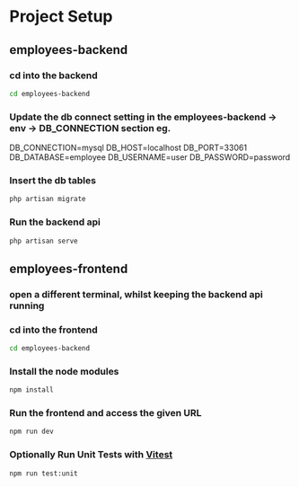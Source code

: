 # Project Setup

## employees-backend

### cd into the backend
```sh
cd employees-backend
```

### Update the db connect setting in the employees-backend -> env -> DB_CONNECTION section eg.

DB_CONNECTION=mysql
DB_HOST=localhost
DB_PORT=33061
DB_DATABASE=employee
DB_USERNAME=user
DB_PASSWORD=password


### Insert the db tables

```sh
php artisan migrate
```

### Run the backend api

```sh
php artisan serve
```

## employees-frontend

### open a different terminal, whilst keeping the backend api running

### cd into the frontend
```sh
cd employees-backend
```

### Install the node modules

```sh
npm install
```

### Run the frontend and access the given URL

```sh
npm run dev
```

### Optionally Run Unit Tests with [Vitest](https://vitest.dev/)

```sh
npm run test:unit
```